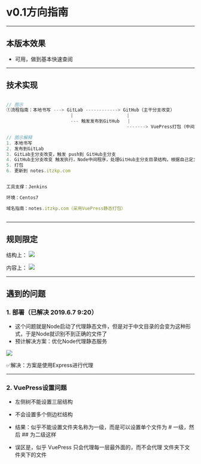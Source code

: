 # v0.1方向指南

---

## 本版本效果

- 可用，做到基本快速查阅

---

## 技术实现

```javascript

// 图示
①流程指南：本地书写 ---> GitLab ------------> GitHub（主干分支改变）
                        |                    |
                        --- 触发发布到GitHub   |
                                             -------> VuePress打包（中间层Node处理目录结构，将根据规则生成的更新到 .vuepress文件夹下） ---> 更新 notes.itzkp.com

// 图示解释
1. 本地书写
2. 发布到GitLab
3. GitLab主分支改变，触发 push到 GitHub主分支
4. GitHub主分支改变 触发执行，Node中间程序，处理GitHub主分支目录结构，根据自己定义规则生成，.vuepress 下的 config.js
5. 打包
6. 更新到 notes.itzkp.com


工具支撑：Jenkins

环境：Centos7

域名指南：notes.itzkp.com（采用VuePress静态打包）



```

---

## 规则限定

结构上：
<img src="https://itzkp-1253302184.cos.ap-beijing.myqcloud.com/github%E5%9B%BE%E7%89%87/notes/2.png" />

内容上：
<img src="https://itzkp-1253302184.cos.ap-beijing.myqcloud.com/github%E5%9B%BE%E7%89%87/notes/5.png" />

---

## 遇到的问题

### 1. 部署（已解决 2019.6.7 9:20）

- 这个问题就是Node启动了代理静态文件，但是对于中文目录的会变为这种形式，于是Node就识别不到正确的文件了
- 预计解决方案：优化Node代理静态服务

<img src="https://itzkp-1253302184.cos.ap-beijing.myqcloud.com/github%E5%9B%BE%E7%89%87/notes/4.png" />

✅解决：方案是使用Express进行代理

---

### 2. VuePress设置问题

- 左侧树不能设置三层结构
- 不会设置多个侧边栏结构

- 结果：似乎不能设置文件夹名称为一级，而是可以设置单个文件为 # 一级，然后 ## 为二级这样
- 误区是，似乎 VuePress 只会代理每一层最外面的，而不会代理 文件夹下文件夹下的文件
